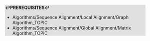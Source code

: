 <div style="margin:2em; background-color: #e0e0e0;">

<strong>↩PREREQUISITES↩</strong>

 * Algorithms/Sequence Alignment/Local Alignment/Graph Algorithm_TOPIC
 * Algorithms/Sequence Alignment/Global Alignment/Matrix Algorithm_TOPIC

</div>

